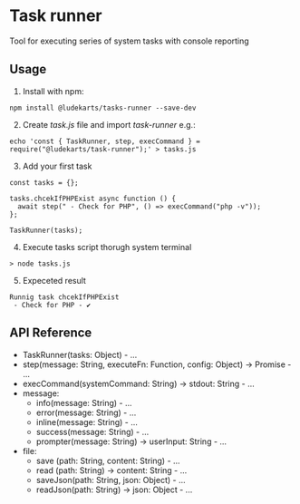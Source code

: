 # Task runner
Tool for executing series of system tasks with console reporting


## Usage

1. Install with npm:

```
npm install @ludekarts/tasks-runner --save-dev
```

2. Create *task.js* file and import *task-runner* e.g.:

```
echo 'const { TaskRunner, step, execCommand } = require("@ludekarts/task-runner");' > tasks.js
```

3. Add your first task

```
const tasks = {};

tasks.chcekIfPHPExist async function () {
  await step(" - Check for PHP", () => execCommand("php -v"));  
};

TaskRunner(tasks);
```

4. Execute tasks script thorugh system terminal

```
> node tasks.js
```

5. Expeceted result

```
Runnig task chcekIfPHPExist
 - Check for PHP - ✔
```

## API Reference

- TaskRunner(tasks: Object) - ...
- step(message: String, executeFn: Function, config: Object) -> Promise - ... 
- execCommand(systemCommand: String) -> stdout: String - ...
- message: 
    - info(message: String) - ...
    - error(message: String) - ...
    - inline(message: String) - ...
    - success(message: String) - ...
    - prompter(message: String) -> userInput: String - ...
- file:
    - save (path: String, content: String) - ...
    - read (path: String) -> content: String - ...
    - saveJson(path: String, json: Object) - ...
    - readJson(path: String) -> json: Object - ...